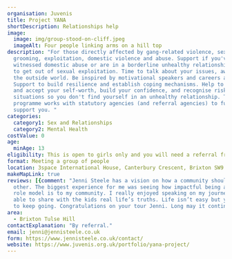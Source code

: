 ```yaml
---
organisation: Juvenis
title: Project YANA
shortDescription: Relationships help
image:
  image: img/group-stood-on-cliff.jpeg
  imageAlt: Four people linking arms on a hill top
description: "For those directly affected by gang-related violence, sexual
  grooming, exploitation, domestic violence and abuse. Support if you've
  witnessed domestic abuse or are in a borderline unhealthy relationship. Help
  to get out of sexual exploitation. Time to talk about your issues, away from
  the outside world. Be inspired by motivational speakers and careers advice.
  Support to build resilience and establish coping mechanisms. Help to recognise
  and accept your self-worth, build your confidence, and recognise risky
  situations so you don't find yourself in an unhealthy relationship. The
  programme works with statutory agencies (and referral agencies) to further
  support you. "
categories:
  category1: Sex and Relationships
  category2: Mental Health
costValue: 0
age:
  minAge: 13
eligibility: This is open to girls only and you will need a referral from an adult.
format: Meeting a group of people
location: 3space International House, Canterbury Crescent, Brixton SW9 7QD
makeMapLink: true
reviews: [{comment: "Jenni Steele has a vision on how a community should support each
  other. The biggest experience for me was seeing how impactful being a young
  role model is to my community. I really enjoyed speaking on my journey. I was
  able to share with the kids real life’s truths. Life isn’t easy but you have
  to keep going. Congratulations on your tour Jenni. Long may it continue."}]
area:
  - Brixton Tulse Hill
contactExplanation: "By referral."
email: jenni@jennisteele.co.uk
form: https://www.jennisteele.co.uk/contact/
website: https://www.juvenis.org.uk/portfolio/yana-project/
---
```


